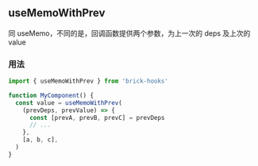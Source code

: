 ## useMemoWithPrev

同 useMemo，不同的是，回调函数提供两个参数，为上一次的 deps 及上次的 value

### 用法

```javascript
import { useMemoWithPrev } from 'brick-hooks'

function MyComponent() {
  const value = useMemoWithPrev(
    (prevDeps, prevValue) => {
      const [prevA, prevB, prevC] = prevDeps
      // ...
    },
    [a, b, c],
  )
}
```
